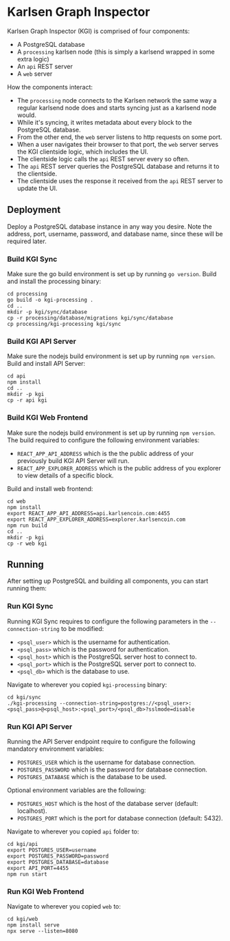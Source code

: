 # Karlsen Graph Inspector

Karlsen Graph Inspector (KGI) is comprised of four components:

* A PostgreSQL database
* A `processing` karlsen node (this is simply a karlsend wrapped in some
  extra logic)
* An `api` REST server
* A `web` server

How the components interact:

* The `processing` node connects to the Karlsen network the same way a
  regular karlsend node does and starts syncing just as a karlsend node
  would.
* While it's syncing, it writes metadata about every block to the
  PostgreSQL database.
* From the other end, the `web` server listens to http requests on some
  port.
* When a user navigates their browser to that port, the `web` server
  serves the KGI clientside logic, which includes the UI.
* The clientside logic calls the `api` REST server every so often.
* The `api` REST server queries the PostgreSQL database and returns it to
  the clientside.
* The clientside uses the response it received from the `api` REST
  server to update the UI.

## Deployment

Deploy a PostgreSQL database instance in any way you desire. Note the
address, port, username, password, and database name, since these will
be required later.

### Build KGI Sync

Make sure the go build environment is set up by running `go version`.
Build and install the processing binary:

```
cd processing
go build -o kgi-processing .
cd ..
mkdir -p kgi/sync/database
cp -r processing/database/migrations kgi/sync/database
cp processing/kgi-processing kgi/sync
```

### Build KGI API Server

Make sure the nodejs build environment is set up by running
`npm version`. Build and install API Server:

```
cd api
npm install
cd ..
mkdir -p kgi
cp -r api kgi
```

### Build KGI Web Frontend

Make sure the nodejs build environment is set up by running
`npm version`. The build required to configure the following
environment variables:

* `REACT_APP_API_ADDRESS` which is the the public address of
  your previously build KGI API Server will run.
* `REACT_APP_EXPLORER_ADDRESS` which is the public address of
  you explorer to view details of a specific block.

Build and install web frontend:

```
cd web
npm install
export REACT_APP_API_ADDRESS=api.karlsencoin.com:4455 
export REACT_APP_EXPLORER_ADDRESS=explorer.karlsencoin.com
npm run build
cd ..
mkdir -p kgi
cp -r web kgi
```

## Running

After setting up PostgreSQL and building all components, you can start
running them:

### Run KGI Sync

Running KGI Sync requires to configure the following parameters in the
`--connection-string` to be modified:

* `<psql_user>` which is the username for authentication.
* `<psql_pass>` which is the password for authentication.
* `<psql_host>` which is the PostgreSQL server host to connect to.
* `<psql_port>` which is the PostgreSQL server port to connect to.
* `<psql_db>` which is the database to use.

Navigate to wherever you copied `kgi-processing` binary:

```
cd kgi/sync
./kgi-processing --connection-string=postgres://<psql_user>:<psql_pass>@<psql_host>:<psql_port>/<psql_db>?sslmode=disable
```

### Run KGI API Server

Running the API Server endpoint require to configure the following
mandatory environment variables:

* `POSTGRES_USER` which is the username for database connection.
* `POSTGRES_PASSWORD` which is the password for database connection.
* `POSTGRES_DATABASE` which is the database to be used.

Optional environment variables are the following:

* `POSTGRES_HOST` which is the host of the database server
  (default: localhost).
* `POSTGRES_PORT` which is the port for database connection
  (default: 5432).

Navigate to wherever you copied `api` folder to:

```
cd kgi/api
export POSTGRES_USER=username
export POSTGRES_PASSWORD=password
export POSTGRES_DATABASE=database
export API_PORT=4455
npm run start
```

### Run KGI Web Frontend

Navigate to wherever you copied `web` to:

```
cd kgi/web
npm install serve
npx serve --listen=8080
```
